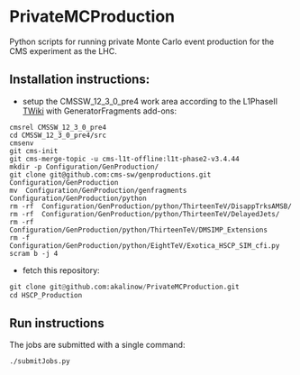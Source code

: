 # PrivateMCProduction
Python scripts for running private Monte Carlo event production for the CMS experiment as the LHC.

## Installation instructions:

* setup the CMSSW_12_3_0_pre4 work area according to the L1PhaseII
  [TWiki](https://twiki.cern.ch/twiki/bin/view/CMSPublic/SWGuideL1TPhase2Instructions#CMSSW_12_3_0_pre4)
 with GeneratorFragments add-ons:

```Python​
cmsrel CMSSW_12_3_0_pre4
cd CMSSW_12_3_0_pre4/src
cmsenv
git cms-init
git cms-merge-topic -u cms-l1t-offline:l1t-phase2-v3.4.44
mkdir -p Configuration/GenProduction/
git clone git@github.com:cms-sw/genproductions.git Configuration/GenProduction
mv  Configuration/GenProduction/genfragments Configuration/GenProduction/python
rm -rf  Configuration/GenProduction/python/ThirteenTeV/DisappTrksAMSB/
rm -rf  Configuration/GenProduction/python/ThirteenTeV/DelayedJets/
rm -rf  Configuration/GenProduction/python/ThirteenTeV/DMSIMP_Extensions
rm -f   Configuration/GenProduction/python/EightTeV/Exotica_HSCP_SIM_cfi.py
scram b -j 4
```

* fetch this repository:

```Python 
git clone git@github.com:akalinow/PrivateMCProduction.git
cd HSCP_Production
```

## Run instructions

The jobs are submitted with a single command:

```
./submitJobs.py
```

